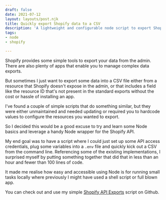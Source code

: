 ```yaml
---
draft: false
date: 2021-07-12
layout: layouts/post.njk
title: Quickly export Shopify data to a CSV
description: 'A lightweight and configurable node script to export Shopify data. '
tags:
- node
- shopify

---
```

Shopify provides some simple tools to export your data from the admin. There are also plenty of apps that enable you to manage complex data exports.

But sometimes I just want to export some data into a CSV file either from a resource that Shopify doesn't expose in the admin, or that includes a field like the resource ID that's not present in the standard exports without the cost or hassle of installing an app.

I've found a couple of simple scripts that do something similar, but they were either unmaintained and needed updating or required you to hardcode values to configure the resources you wanted to export.

So I decided this would be a good excuse to try and learn some Node basics and leverage a handy Node wrapper for the Shopify API.

My end goal was to have a script where I could just set up some API access credentials, plug some variables into a `.env` file and quickly kick out a CSV from the command line. Referencing some of the existing implementations, I surprised myself by putting something together that did that in less than an hour and fewer than 100 lines of code.

It made me realise how easy and accessible using Node is for running small tasks locally where previously I might have used a shell script or full blown app.

You can check out and use my simple [Shopify API Exports](https://github.com/mikenewbuild/shopify-csv-export) script on Github.
